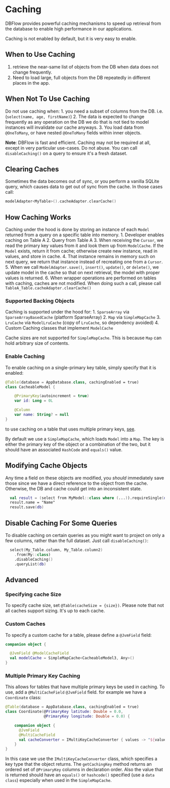 # Caching

DBFlow provides powerful caching mechanisms to speed up retrieval from the database to enable high performance in our applications.

Caching is not enabled by default, but it is very easy to enable.

## When to Use Caching

1. retrieve the near-same list of objects from the DB when data does not change frequently.
2. Need to load large, full objects from the DB repeatedly in different places in the app.

## When Not To Use Caching

Do not use caching when: 1. you need a subset of columns from the DB. i.e. \(`select(name, age, firstName)`\) 2. The data is expected to change frequently as any operation on the DB we do that is not tied to model instances will invalidate our cache anyways. 3. You load data from `@OneToMany`, or have nested `@OneToMany` fields within inner objects.

**Note**: DBFlow is fast and efficient. Caching may not be required at all, except in very particular use-cases. Do not abuse. You can call `disableCaching()` on a query to ensure it's a fresh dataset.

## Clearing Caches

Sometimes the data becomes out of sync, or you perform a vanilla SQLite query, which causes data to get out of sync from the cache. In those cases
call:
```kotlin
modelAdapter<MyTable>().cacheAdapter.clearCache()
```

## How Caching Works

Caching under the hood is done by storing an instance of each `Model` returned from a query on a specific table into memory. 1. Developer enables caching on Table A 2. Query from Table A 3. When receiving the `Cursor`, we read the primary key values from it and look them up from `ModelCache`. If the `Model` exists, return it from cache; otherwise create new instance, read in values, and store in cache. 4. That instance remains in memory such on next query, we return that instance instead of recreating one from a `Cursor`. 5. When we call `ModelAdapter.save()`, `insert()`, `update()`, or `delete()`, we update model in the cache so that on next retrieval, the model with proper values is returned. 6. When wrapper operations are performed on tables with caching, caches are not modified. When doing such a call, please call `TableA_Table.cacheAdapter.clearCache()`

### Supported Backing Objects

Caching is supported under the hood for: 1. `SparseArray` via `SparseArrayBasedCache` \(platform SparseArray\) 2. `Map` via `SimpleMapCache` 3. `LruCache` via `ModelLruCache` \(copy of `LruCache`, so dependency avoided\) 4. Custom Caching classes that implement `ModelCache`

Cache sizes are not supported for `SimpleMapCache`. This is because `Map` can hold arbitrary size of contents.

### Enable Caching

To enable caching on a single-primary key table, simply specify that it is enabled:

```kotlin
@Table(database = AppDatabase.class, cachingEnabled = true)
class CacheableModel {

    @PrimaryKey(autoincrement = true)
    var id: Long = 0L

    @Column
    var name: String? = null
}
```

to use caching on a table that uses multiple primary keys, [see](caching.md#multiple-primary-key-caching).

By default we use a `SimpleMapCache`, which loads `Model` into a `Map`. The key is either the primary key of the object or a combination of the two, but it should have an associated `HashCode` and `equals()` value.

## Modifying Cache Objects

Any time a field on these objects are modified, you _should_ immediately save those since we have a direct reference to the object from the cache. Otherwise, the DB and cache could get into an inconsistent state.

```kotlin
  val result = (select from MyModel::class where (...)).requireSingle(db)
  result.name = "Name"
  result.save(db)
```

## Disable Caching For Some Queries

To disable caching on certain queries as you might want to project on only a few columns, rather than the full dataset. Just call `disableCaching()`:

```kotlin
  select(My_Table.column, My_Table.column2)
    .from(My::class)
    .disableCaching()
    .queryList(db)
```

## Advanced

### Specifying cache Size

To specify cache size, set `@Table(cacheSize = {size})`. Please note that not all caches support sizing. It's up to each cache.

### Custom Caches

To specify a custom cache for a table, please define a `@JvmField` field:

```kotlin
companion object {

  @JvmField @ModelCacheField
  val modelCache = SimpleMapCache<CacheableModel3, Any>()
}
```

### Multiple Primary Key Caching

This allows for tables that have multiple primary keys be used in caching. To use, add a `@MultiCacheField` `@JvmField` field. for example we have a `Coordinate` class:

```kotlin
@Table(database = AppDatabase.class, cachingEnabled = true)
class Coordinate(@PrimaryKey latitude: Double = 0.0,
                 @PrimaryKey longitude: Double = 0.0) {

    companion object {
      @JvmField
      @MultiCacheField
      val cacheConverter = IMultiKeyCacheConverter { values -> "${values[0]},${values[1]}" }
    }
}
```

In this case we use the `IMultiKeyCacheConverter` class, which specifies a key type that the object returns. The `getCachingKey` method returns an ordered set of `@PrimaryKey` columns in declaration order. Also the value that is returned should have an `equals()` or `hashcode()` specified \(use a `data class`\) especially when used in the `SimpleMapCache`.
